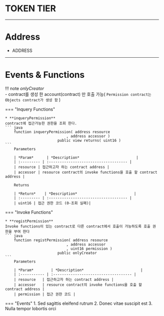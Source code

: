 # **TOKEN TIER**
- - -

# **Address**
* ADDRESS
- - -

# **Events & Functions**

!!! note
    *onlyCreator*   
     - contract를 생성 한 account(contract) 만 호출 가능( `Permission contract는 Objects contract가 생성 함` )   

=== "Inquery Functions"

    * **inqueryPermission**   
    contract에 접근가능한 권한을 조회 한다.
    ``` java
        function inqueryPermission( address resource
                                , address accessor ) 
                            public view returns( uint16 )
    ```   
        Parameters     
           
        | *Param*      | *Description*                          |
        | :--------- | :------------------------------------ |
        | resource | 접근하고자 하는 contract address |
        | accessor | resource contract의 invoke functions을 호출 할 contract address |   

        Returns     

        | *Return*    | *Description*                          |
        | :--------- | :------------------------------------ |
        | uint16 | 접근 권한 코드 (0-조회 실패)|

    
=== "Invoke Functions"

    * **registPermission**   
    Invoke functions이 있는 contract로 다른 contract에서 호출이 가능하도록 호출 권한을 부여 한다
    ``` java
        function registPermission( address resource
                                , address accessor
                                , uint16 permission ) 
                            public onlyCreator
    ```  
        Parameters     
           
        | *Param*        | *Description*                          |
        | :----------- | :------------------------------------ |
        | resource   | 접근하고자 하는 contract address |
        | accessor   | resource contract의 invoke functions을 호출 할 contract address |   
        | permission | 접근 권한 코드 |   
    
=== "Events"
    1. Sed sagittis eleifend rutrum
    2. Donec vitae suscipit est
    3. Nulla tempor lobortis orci

